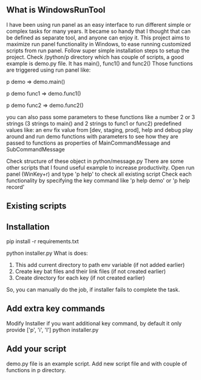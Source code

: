 ## What is WindowsRunTool
I have been using run panel as an easy interface to run different simple or complex tasks for many years.
It became so handy that I thought that can be defined as separate tool, and anyone can enjoy it.
This project aims to maximize run panel functionality in Windows, to ease running customized scripts from run panel.
Follow super simple installation steps to setup the project.
Check /python/p directory which has couple of scripts, a good example is demo.py file.
It has main(), func1() and func2()
Those functions are triggered using run panel like:

p demo => demo.main()

p demo func1 => demo.func1()

p demo func2 => demo.func2()

you can also pass some parameters to these functions like 
a number
2 or 3 strings (3 strings to main() and 2 strings to func1 or func2)
predefined values like:
an env fix value from [dev, staging, prod], help and debug
play around and run demo functions with parameters to see how they are passed to functions as properties of MainCommandMessage and SubCommandMessage

Check structure of these object in python/message.py
There are some other scripts that I found useful example to increase productivity.
Open run panel (WinKey+r) and type 'p help' to check all existing script
Check each functionality by specifying the key command like 'p help demo' or 'p help record'

## Existing scripts

## Installation
pip install -r requirements.txt 

python installer.py
What is does:
1. This add current directory to path env variable (if not added earlier)
2. Create key bat files and their link files (if not created earlier)
3. Create directory for each key (if not created earlier)

So, you can manually do the job, if installer fails to complete the task.

## Add extra key commands
Modify Installer if you want additional key command, by default it only provide ['p', 'i', 'l']
python installer.py


## Add your script
demo.py file is an example script. Add new script file and with couple of functions in p directory.

